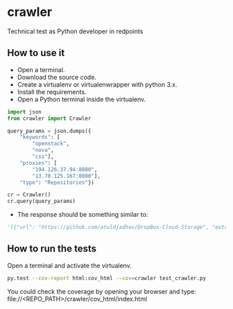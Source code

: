 # crawler
Technical test as Python developer in redpoints

## How to use it
- Open a terminal.
- Download the source code.
- Create a virtualenv or virtualenwrapper with python 3.x.
- Install the requirements.
- Open a Python terminal inside the virtualenv.

```python
import json
from crawler import Crawler

query_params = json.dumps({
    "keywords": [
        "openstack",
        "nova",
        "css"],
    "proxies": [
        "194.126.37.94:8080",
        "13.78.125.167:8080"],
    "type": "Repositories"})

cr = Crawler()
cr.query(query_params)
```

- The response should be something similar to:

```python
'[{"url": "https://github.com/atuldjadhav/DropBox-Cloud-Storage", "extra": {"owner": "atuldjadhav", "language_stats": {"CSS": 52.0, "JavaScript": 47.2, "HTML": 0.8}}}]'
```

## How to run the tests
Open a terminal and activate the virtualenv.

```bash
py.test --cov-report html:cov_html --cov=crawler test_crawler.py
```

You could check the coverage by opening your browser and type: file://<REPO_PATH>/crawler/cov_html/index.html
